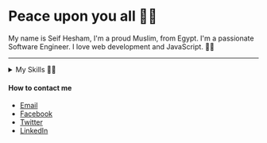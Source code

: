 # Peace upon you all 👋😄

My name is Seif Hesham, I'm a proud Muslim, from Egypt. I'm a passionate Software Engineer.
I love web development and JavaScript. 👨‍💻
- - -
<details>
    <summary>My Skills 👨‍💻</summary>
    <p>
        <ul>
            <li>
                <img width="15" src="images/html.png"/> HTML5
            </li>
            <li>
                <img width="15" src="images/css3.png"/> CSS3
            </li>
            <li>
                <img width="15" src="images/javascript.png"/> JavaScript
            </li>
            <li>
                <img width="15" src="images/reactjs.png"/> ReactJs
            </li>
            <li>
                <img width="15" src="images/nodejs.png"/> NodeJs
            </li>
            <li>
                <img width="15" src="images/git.png"/> git
            </li>
            <li>
                <img width="15" src="images/mysql.png"/> MySQL
            </li>
            <li>
                <img width="15" src="./images/mongodb.png"/> MongoDB
            </li>
            <li>
                <img width="15" src="images/linux.png"/> Linux
            </li>
        </ul>
    </p>
</details>

#### How to contact me
* [Email](mailto:seiftahawy54@gmail.com)
* [Facebook](https://fb.com/seiftahawy54)
* [Twitter](https://www.twitter.com/seiftahawy54)
* [LinkedIn](https://linkedin.com/in/SeifTahawy54)
